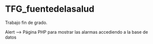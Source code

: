 # TFG_fuentedelasalud
Trabajo fin de grado.

Alert --> Página PHP para mostrar las alarmas accediendo a la base de datos
